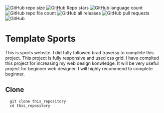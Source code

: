 ![GitHub repo size](https://img.shields.io/github/repo-size/devmdmohiuddin/sports-template)
![GitHub Repo stars](https://img.shields.io/github/stars/devmdmohiuddin/sports-template)
![GitHub language count](https://img.shields.io/github/languages/count/devmdmohiuddin/sports-template)
![GitHub repo file count](https://img.shields.io/github/directory-file-count/devmdmohiuddin/sports-template)
![GitHub all releases](https://img.shields.io/github/downloads/devmdmohiuddin/sports-template/total)
![GitHub pull requests](https://img.shields.io/github/issues-pr/devmdmohiuddin/sports-template)
![GitHub](https://img.shields.io/github/license/devmdmohiuddin/sports-template)

# Template Sports

This is sports website. I did fully followed brad traversy to complete this project. This project is fully responsive and used css grid. I have complted this project for increasing my web design konwledge. It will be very useful project for beginner web designer. I will highly recommend to complete beginner.

## Clone

```
  git clone this_repository
  cd this_repository
```

